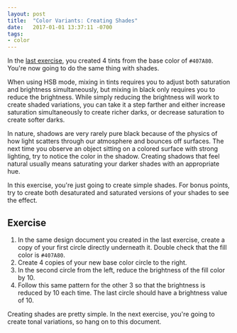 ```yaml
---
layout: post
title:  "Color Variants: Creating Shades"
date:   2017-01-01 13:37:11 -0700
tags:
- color
---
```

In the [last exercise](LINKME), you created 4 tints from the base color of `#407A80`. You're now going to do the same thing with shades.

When using HSB mode, mixing in tints requires you to adjust both saturation and brightness simultaneously, but mixing in black only requires you to reduce the brightness. While simply reducing the brightness will work to create shaded variations, you can take it a step farther and either increase saturation simultaneously to create richer darks, or decrease saturation to create softer darks.

In nature, shadows are very rarely pure black because of the physics of how light scatters through our atmosphere and bounces off surfaces. The next time you observe an object sitting on a colored surface with strong lighting, try to notice the color in the shadow. Creating shadows that feel natural usually means saturating your darker shades with an appropriate hue.

In this exercise, you're just going to create simple shades. For bonus points, try to create both desaturated and saturated versions of your shades to see the effect.

<!--more-->
## Exercise

1. In the same design document you created in the last exercise, create a copy of your first circle directly underneath it. Double check that the fill color is `#407A80`.
2. Create 4 copies of your new base color circle to the right.
3. In the second circle from the left, reduce the brightness of the fill color by 10.
4. Follow this same pattern for the other 3 so that the brightness is reduced by 10 each time. The last circle should have a brightness value of 10.

Creating shades are pretty simple. In the next exercise, you're going to create tonal variations, so hang on to this document.
